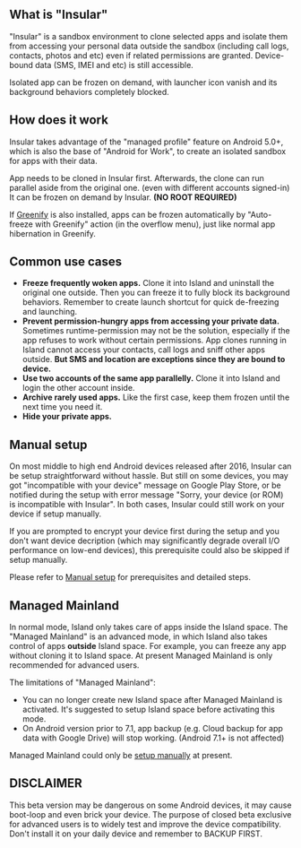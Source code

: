 What is "Insular"
----------------

"Insular" is a sandbox environment to clone selected apps and isolate them from accessing your personal data outside the sandbox (including call logs, contacts, photos and etc) even if related permissions are granted. Device-bound data (SMS, IMEI and etc) is still accessible.

Isolated app can be frozen on demand, with launcher icon vanish and its background behaviors completely blocked.


How does it work
-----------------

Insular takes advantage of the "managed profile" feature on Android 5.0+, which is also the base of "Android for Work", to create an isolated sandbox for apps with their data.

App needs to be cloned in Insular first. Afterwards, the clone can run parallel aside from the original one. (even with different accounts signed-in) It can be frozen on demand by Insular. **(NO ROOT REQUIRED)**

If [Greenify](https://play.google.com/store/apps/details?id=com.oasisfeng.greenify) is also installed, apps can be frozen automatically by "Auto-freeze with Greenify" action (in the overflow menu), just like normal app hibernation in Greenify.


Common use cases
-----------------

- **Freeze frequently woken apps.** Clone it into Island and uninstall the original one outside. Then you can freeze it to fully block its background behaviors. Remember to create launch shortcut for quick de-freezing and launching.
- **Prevent permission-hungry apps from accessing your private data.** Sometimes runtime-permission may not be the solution, especially if the app refuses to work without certain permissions. App clones running in Island cannot access your contacts, call logs and sniff other apps outside. **But SMS and location are exceptions since they are bound to device.**
- **Use two accounts of the same app parallelly.** Clone it into Island and login the other account inside.
- **Archive rarely used apps.** Like the first case, keep them frozen until the next time you need it.
- **Hide your private apps.**


Manual setup
-------------

On most middle to high end Android devices released after 2016, Insular can be setup straightforward without hassle. But still on some devices, you may got "incompatible with your device" message on Google Play Store, or be notified during the setup with error message "Sorry, your device (or ROM) is incompatible with Insular". In both cases, Insular could still work on your device if setup manually.

If you are prompted to encrypt your device first during the setup and you don't want device decription (which may significantly degrade overall I/O performance on low-end devices), this prerequisite could also be skipped if setup manually.

Please refer to [Manual setup](/setup.md#manual-setup-for-island) for prerequisites and detailed steps.


Managed Mainland
-----------------

In normal mode, Island only takes care of apps inside the Island space. The "Managed Mainland" is an advanced mode, in which Island also takes control of apps **outside** Island space. For example, you can freeze any app without cloning it to Island space. At present Managed Mainland is only recommended for advanced users.

The limitations of "Managed Mainland":

- You can no longer create new Island space after Managed Mainland is activated. It's suggested to setup Island space before activating this mode.
- On Android version prior to 7.1, app backup (e.g. Cloud backup for app data with Google Drive) will stop working. (Android 7.1+ is not affected)

Managed Mainland could only be [setup manually](/setup.md#activate-managed-mainland) at present.


DISCLAIMER
----------

This beta version may be dangerous on some Android devices, it may cause boot-loop and even brick your device. The purpose of closed beta exclusive for advanced users is to widely test and improve the device compatibility. Don't install it on your daily device and remember to BACKUP FIRST.
